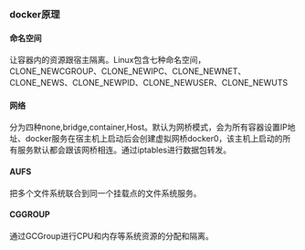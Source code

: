 ### docker原理

#### 命名空间

让容器内的资源跟宿主隔离。Linux包含七种命名空间，CLONE_NEWCGROUP、CLONE_NEWIPC、CLONE_NEWNET、CLONE_NEWS、CLONE_NEWPID、CLONE_NEWUSER、CLONE_NEWUTS

#### 网络

分为四种none,bridge,container,Host。默认为网桥模式，会为所有容器设置IP地址、docker服务在宿主机上启动后会创建虚拟网桥docker0，该主机上启动的所有服务默认都会跟该网桥相连。通过iptables进行数据包转发。

#### AUFS

把多个文件系统联合到同一个挂载点的文件系统服务。

#### CGGROUP

通过GCGroup进行CPU和内存等系统资源的分配和隔离。